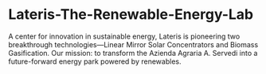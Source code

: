 # Lateris-The-Renewable-Energy-Lab
A center for innovation in sustainable energy, Lateris is pioneering two breakthrough technologies—Linear Mirror Solar Concentrators and Biomass Gasification. Our mission: to transform the Azienda Agraria A. Servedi into a future-forward energy park powered by renewables.
